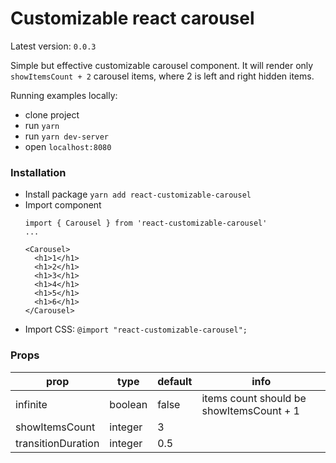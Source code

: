 # Customizable react carousel

Latest version: ```0.0.3```

Simple but effective customizable carousel component.
It will render only ```showItemsCount + 2``` carousel items, where 2 is left and right hidden items.

Running examples locally:

  - clone project
  - run ```yarn```
  - run ```yarn dev-server```
  - open ```localhost:8080```

### Installation
  - Install package
        ```
        yarn add react-customizable-carousel
        ```
  - Import component
    ```
    import { Carousel } from 'react-customizable-carousel'
    ...

    <Carousel>
      <h1>1</h1>
      <h1>2</h1>
      <h1>3</h1>
      <h1>4</h1>
      <h1>5</h1>
      <h1>6</h1>
    </Carousel>
    ```
  - Import CSS:
        ```
        @import "react-customizable-carousel";
        ```

### Props
| prop               | type    | default | info                                      |
| ------------------ | ------- | ------- | ----------------------------------------- |
| infinite           | boolean | false   | items count should be showItemsCount + 1  |
| showItemsCount     | integer | 3       |                                           |
| transitionDuration | integer | 0.5     |                                           |
